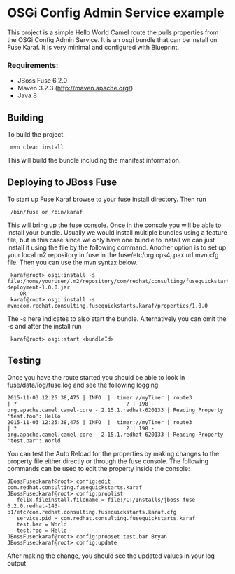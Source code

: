 
OSGi Config Admin Service example
====================================

 This project is a simple Hello World Camel route the pulls properties from the OSGi Config Admin Service. It is an osgi bundle that can be install on Fuse Karaf. It is very minimal and configured with Blueprint.

### Requirements:
 * JBoss Fuse 6.2.0
 * Maven 3.2.3 (http://maven.apache.org/)
 * Java 8

Building
-----------------------

To build the project.

     mvn clean install

This will build the bundle including the manifest information.

Deploying to JBoss Fuse
-----------------------

To start up Fuse Karaf browse to your fuse install directory. Then run

     /bin/fuse or /bin/karaf

This will bring up the fuse console.  Once in the console you will be able to install your bundle.
Usually we would install multiple bundles using a feature file, but in this case since we only have one bundle to install we can just install it using the file by the following command. Another option is to set up your local m2  repository in fuse in the fuse/etc/org.ops4j.pax.url.mvn.cfg file.  Then you can use the mvn syntax below.

     karaf@root> osgi:install -s file:/home/yourUser/.m2/repository/com/redhat/consulting/fusequickstarts/karaf/properties/1.0.0/route-deployment-1.0.0.jar
        OR
     karaf@root> osgi:install -s mvn:com.redhat.consulting.fusequickstarts.karaf/properties/1.0.0

 The -s here indicates to also start the bundle.  Alternatively you can omit the -s and after the install run

     karaf@root> osgi:start <bundleId>

Testing
--------

Once you have the route started you should be able to look in fuse/data/log/fuse.log and see the following logging:

    2015-11-03 12:25:38,475 | INFO  |  timer://myTimer | route3                           | ?                                   ? | 198 - org.apache.camel.camel-core - 2.15.1.redhat-620133 | Reading Property 'test.foo': Hello
	2015-11-03 12:25:38,475 | INFO  |  timer://myTimer | route3                           | ?                                   ? | 198 - org.apache.camel.camel-core - 2.15.1.redhat-620133 | Reading Property 'test.bar': World

You can test the Auto Reload for the properties by making changes to the property file either directly or through the fuse console. The following commands can be used to edit the property inside the console:

	JBossFuse:karaf@root> config:edit com.redhat.consulting.fusequickstarts.karaf
	JBossFuse:karaf@root> config:proplist
	   felix.fileinstall.filename = file:/C:/Installs/jboss-fuse-6.2.0.redhat-143-p1/etc/com.redhat.consulting.fusequickstarts.karaf.cfg
	   service.pid = com.redhat.consulting.fusequickstarts.karaf
	   test.bar = World
	   test.foo = Hello
	JBossFuse:karaf@root> config:propset test.bar Bryan
	JBossFuse:karaf@root> config:update

After making the change, you should see the updated values in your log output.
